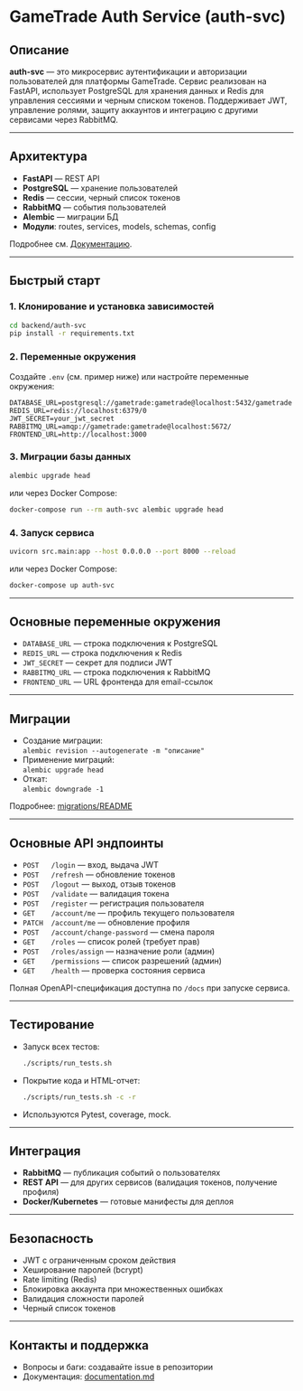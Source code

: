 # GameTrade Auth Service (auth-svc)

## Описание

**auth-svc** — это микросервис аутентификации и авторизации пользователей для платформы GameTrade. Сервис реализован на FastAPI, использует PostgreSQL для хранения данных и Redis для управления сессиями и черным списком токенов. Поддерживает JWT, управление ролями, защиту аккаунтов и интеграцию с другими сервисами через RabbitMQ.

---

## Архитектура
- **FastAPI** — REST API
- **PostgreSQL** — хранение пользователей
- **Redis** — сессии, черный список токенов
- **RabbitMQ** — события пользователей
- **Alembic** — миграции БД
- **Модули**: routes, services, models, schemas, config

Подробнее см. [Документацию](./documentation.md).

---

## Быстрый старт

### 1. Клонирование и установка зависимостей
```bash
cd backend/auth-svc
pip install -r requirements.txt
```

### 2. Переменные окружения
Создайте `.env` (см. пример ниже) или настройте переменные окружения:
```
DATABASE_URL=postgresql://gametrade:gametrade@localhost:5432/gametrade
REDIS_URL=redis://localhost:6379/0
JWT_SECRET=your_jwt_secret
RABBITMQ_URL=amqp://gametrade:gametrade@localhost:5672/
FRONTEND_URL=http://localhost:3000
```

### 3. Миграции базы данных
```bash
alembic upgrade head
```
или через Docker Compose:
```bash
docker-compose run --rm auth-svc alembic upgrade head
```

### 4. Запуск сервиса
```bash
uvicorn src.main:app --host 0.0.0.0 --port 8000 --reload
```
или через Docker Compose:
```bash
docker-compose up auth-svc
```

---

## Основные переменные окружения
- `DATABASE_URL` — строка подключения к PostgreSQL
- `REDIS_URL` — строка подключения к Redis
- `JWT_SECRET` — секрет для подписи JWT
- `RABBITMQ_URL` — строка подключения к RabbitMQ
- `FRONTEND_URL` — URL фронтенда для email-ссылок

---

## Миграции
- Создание миграции:  
  `alembic revision --autogenerate -m "описание"`
- Применение миграций:  
  `alembic upgrade head`
- Откат:  
  `alembic downgrade -1`

Подробнее: [migrations/README](./migrations/README)

---

## Основные API эндпоинты
- `POST   /login` — вход, выдача JWT
- `POST   /refresh` — обновление токенов
- `POST   /logout` — выход, отзыв токенов
- `POST   /validate` — валидация токена
- `POST   /register` — регистрация пользователя
- `GET    /account/me` — профиль текущего пользователя
- `PATCH  /account/me` — обновление профиля
- `POST   /account/change-password` — смена пароля
- `GET    /roles` — список ролей (требует прав)
- `POST   /roles/assign` — назначение роли (админ)
- `GET    /permissions` — список разрешений (админ)
- `GET    /health` — проверка состояния сервиса

Полная OpenAPI-спецификация доступна по `/docs` при запуске сервиса.

---

## Тестирование
- Запуск всех тестов:
  ```bash
  ./scripts/run_tests.sh
  ```
- Покрытие кода и HTML-отчет:
  ```bash
  ./scripts/run_tests.sh -c -r
  ```
- Используются Pytest, coverage, mock.

---

## Интеграция
- **RabbitMQ** — публикация событий о пользователях
- **REST API** — для других сервисов (валидация токенов, получение профиля)
- **Docker/Kubernetes** — готовые манифесты для деплоя

---

## Безопасность
- JWT с ограниченным сроком действия
- Хеширование паролей (bcrypt)
- Rate limiting (Redis)
- Блокировка аккаунта при множественных ошибках
- Валидация сложности паролей
- Черный список токенов

---

## Контакты и поддержка
- Вопросы и баги: создавайте issue в репозитории
- Документация: [documentation.md](./documentation.md)
